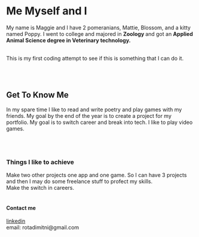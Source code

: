 <!DOCTYPE HTML>
  <html>
    <head>
        <link rel="stylesheet" href="style.css">
        <title> Welcome to coding part 1 </title>
    </head> 
    <h1> Me Myself and I </h1>
    <body>
   <p1> My name is Maggie and I have 2 pomeranians, Mattie, Blossom, and a kitty named Poppy. I went to college and majored in <strong> Zoology </strong> and got an <strong> Applied Animal Science degree in Veterinary technology. </strong> </p> 
  <br> This is my first coding attempt to see if this is something that I can do it. </br>
  </p> 
</body>
 <br>
</br>
     <h2> Get To Know Me </h2>
     <p2> 
 In my spare time I like to read and write poetry and play games with my friends. My goal by the end of the year is to create a project for my portfolio. My goal is to switch career and break into tech. 
I like to play video games.</p>
<br>
     </br>
    <h3> Things I like to achieve </h3> 
    <body> 
   <p3> Make two other projects one app and one game. So I can have 3 projects and then I may do some freelance stuff to profect my skills.<br>
    Make the switch in careers. <br>
   </br>
    <h4> Contact me </h4>
    <p4> 
      <a href="www.linkedin.com/in/
        margaret-frye-53346623a">linkedin</a>  <br>
        email: rotadimitni@gmail.com
    </p>
 </body>
    </html> 
  
